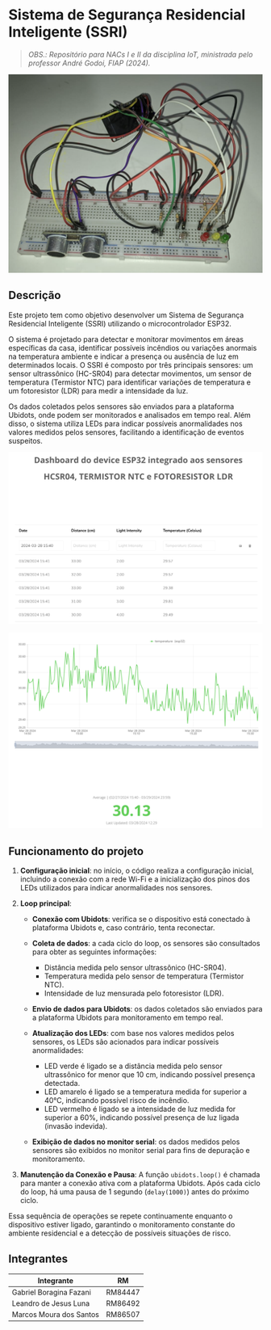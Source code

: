 # Sistema de Segurança Residencial Inteligente (SSRI)

> _OBS.: Repositório para NACs I e II da disciplina IoT, ministrada pelo professor André Godoi, FIAP (2024)._

![Hardware do projeto](./images/hardware.png)

## Descrição

Este projeto tem como objetivo desenvolver um Sistema de Segurança Residencial Inteligente (SSRI) utilizando o microcontrolador ESP32. 

O sistema é projetado para detectar e monitorar movimentos em áreas específicas da casa, identificar possíveis incêndios ou variações anormais na temperatura ambiente e indicar a presença ou ausência de luz em determinados locais. O SSRI é composto por três principais sensores: um sensor ultrassônico (HC-SR04) para detectar movimentos, um sensor de temperatura (Termistor NTC) para identificar variações de temperatura e um fotoresistor (LDR) para medir a intensidade da luz.

Os dados coletados pelos sensores são enviados para a plataforma Ubidots, onde podem ser monitorados e analisados em tempo real. Além disso, o sistema utiliza LEDs para indicar possíveis anormalidades nos valores medidos pelos sensores, facilitando a identificação de eventos suspeitos.

![Dashboard do projeto - Tabela](./images/dashboard_table.png)

![Dashboard do projeto - Gráficos](./images/dashboard_graphs.png)

## Funcionamento do projeto

1. **Configuração inicial**: no início, o código realiza a configuração inicial, incluindo a conexão com a rede Wi-Fi e a inicialização dos pinos dos LEDs utilizados para indicar anormalidades nos sensores.

2. **Loop principal**:
   - **Conexão com Ubidots**: verifica se o dispositivo está conectado à plataforma Ubidots e, caso contrário, tenta reconectar.
   
   - **Coleta de dados**: a cada ciclo do loop, os sensores são consultados para obter as seguintes informações:
     - Distância medida pelo sensor ultrassônico (HC-SR04).
     - Temperatura medida pelo sensor de temperatura (Termistor NTC).
     - Intensidade de luz mensurada pelo fotoresistor (LDR).
     
   - **Envio de dados para Ubidots**: os dados coletados são enviados para a plataforma Ubidots para monitoramento em tempo real.
   
   - **Atualização dos LEDs**: com base nos valores medidos pelos sensores, os LEDs são acionados para indicar possíveis anormalidades:
     - LED verde é ligado se a distância medida pelo sensor ultrassônico for menor que 10 cm, indicando possível presença detectada.
     - LED amarelo é ligado se a temperatura medida for superior a 40°C, indicando possível risco de incêndio.
     - LED vermelho é ligado se a intensidade de luz medida for superior a 60%, indicando possível presença de luz ligada (invasão indevida).
     
   - **Exibição de dados no monitor serial**: os dados medidos pelos sensores são exibidos no monitor serial para fins de depuração e monitoramento.

3. **Manutenção da Conexão e Pausa**: A função `ubidots.loop()` é chamada para manter a conexão ativa com a plataforma Ubidots. Após cada ciclo do loop, há uma pausa de 1 segundo (`delay(1000)`) antes do próximo ciclo.

Essa sequência de operações se repete continuamente enquanto o dispositivo estiver ligado, garantindo o monitoramento constante do ambiente residencial e a detecção de possíveis situações de risco.

## Integrantes

| Integrante                  | RM      |
|-----------------------------|---------|
| Gabriel Boragina Fazani     | RM84447 |
| Leandro de Jesus Luna       | RM86492 |
| Marcos Moura dos Santos     | RM86507 |